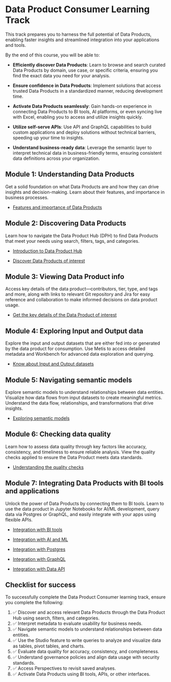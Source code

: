# Data Product Consumer Learning Track

This track prepares you to harness the full potential of Data Products, enabling faster insights and streamlined integration into your applications and tools.

By the end of this course, you will be able to:

- **Efficiently discover Data Products**: Learn to browse and search curated Data Products by domain, use case, or specific criteria, ensuring you find the exact data you need for your analysis.

- **Ensure confidence in Data Products**: Implement solutions that access trusted Data Products in a standardized manner, reducing development time.

- **Activate Data Products seamlessly**: Gain hands-on experience in connecting Data Products to BI tools, AI platforms, or even syncing live with Excel, enabling you to access and utilize insights quickly.

- **Utilize self-serve APIs**: Use API and GraphQL capabilities to build custom applications and deploy solutions without technical barriers, speeding up your time to insights.

- **Understand business-ready data**: Leverage the semantic layer to interpret technical data in business-friendly terms, ensuring consistent data definitions across your organization.

## Module 1: Understanding Data Products

Get a solid foundation on what Data Products are and how they can drive insights and decision-making. Learn about their features, and importance in business processes.


<div class= "grid cards" markdown>

-   [Features and importance of Data Products](/learn/dp_consumer_learn_track/introduction_data_product/)


</div>

## Module 2: Discovering Data Products

Learn how to navigate the Data Product Hub (DPH) to find Data Products that meet your needs using search, filters, tags, and categories.


<div class= "grid cards" markdown>

    
-   [Introduction to Data Product Hub](/learn/dp_consumer_learn_track/intro_dph/)

-   [Discover Data Products of interest](/learn/dp_consumer_learn_track/discover_dp/)


</div>

## Module 3: Viewing Data Product info

Access key details of the data product—contributors, tier, type, and tags and more, along with links to relevant Git repository and Jira for easy reference and collaboration to make informed decisions on data product usage.


<div class= "grid cards" markdown>

    
-   [Get the key details of the Data Product of interest](/learn/dp_consumer_learn_track/view_dp_info/)


</div>

## Module 4: Exploring Input and Output data

Explore the input and output datasets that are either fed into or generated by the data product for consumption. Use Metis to access detailed metadata and Workbench for advanced data exploration and querying.

<div class= "grid cards" markdown>

    
-   [Know about Input and Output datasets](/learn/dp_consumer_learn_track/eval_io_datasets/)

</div>

## Module 5: Navigating semantic models

Explore semantic models to understand relationships between data entities. Visualize how data flows from input datasets to create meaningful metrics. Understand the data flow, relationships, and transformations that drive insights.


<div class= "grid cards" markdown>

    
-   [Exploring semantic models](/learn/dp_consumer_learn_track/explore_sm/)

</div>

## Module 6: Checking data quality

Learn how to assess data quality through key factors like accuracy, consistency, and timeliness to ensure reliable analysis. View the quality checks applied to ensure the Data Product meets data standards.


<div class= "grid cards" markdown>

    
-   [Understanding the quality checks](/learn/dp_consumer_learn_track/dp_quality/)


</div>

## Module 7: Integrating Data Products with BI tools and applications

Unlock the power of Data Products by connecting them to BI tools. Learn to use the data product in Jupyter Notebooks for AI/ML development, query data via Postgres or GraphQL, and easily integrate with your apps using flexible APIs.

<div class= "grid cards" markdown>

    
-   [Integration with BI tools](/learn/dp_consumer_learn_track/integrate_bi_tools/)

-   [Integration with AI and ML](/learn/dp_consumer_learn_track/integrate_aiml/)

-   [Integration with Postgres](/learn/dp_consumer_learn_track/integrate_postgres/)

-   [Integration with GraphQL](/learn/dp_consumer_learn_track/integrate_graphql/)

-   [Integration with Data API](/learn/dp_consumer_learn_track/integrate_api/)


</div>

## Checklist for success

To successfully complete the Data Product Consumer learning track, ensure you complete the following:

1. :white_check_mark: Discover and access relevant Data Products through the Data Product Hub using search, filters, and categories.
2. :white_check_mark: Interpret metadata to evaluate usability for business needs.
3. :white_check_mark: Navigate semantic models to understand relationships between data entities.
4. :white_check_mark: Use the Studio feature to write queries to analyze and visualize data as tables, pivot tables, and charts.
5. :white_check_mark: Evaluate data quality for accuracy, consistency, and completeness.
6. :white_check_mark: Understand governance policies and align data usage with security standards.
7. :white_check_mark: Access Perspectives to revisit saved analyses.
8. :white_check_mark: Activate Data Products using BI tools, APIs, or other interfaces.
